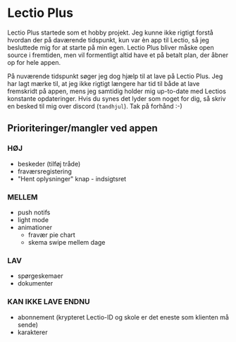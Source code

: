 # Lectio Plus
Lectio Plus startede som et hobby projekt. Jeg kunne ikke rigtigt forstå hvordan der på daværende tidspunkt, kun var èn app til Lectio, så jeg besluttede mig for at starte på min egen. Lectio Plus bliver måske open source i fremtiden, men vil formentligt altid have et på betalt plan, der åbner op for hele appen. 

På nuværende tidspunkt søger jeg dog hjælp til at lave på Lectio Plus. Jeg har lagt mærke til, at jeg ikke rigtigt længere har tid til både at lave fremskridt på appen, mens jeg samtidig holder mig up-to-date med Lectios konstante opdateringer. Hvis du synes det lyder som noget for dig, så skriv en besked til mig over discord (`tandhjul`). Tak på forhånd :-)

## Prioriteringer/mangler ved appen

### __HØJ__
- beskeder (tilføj tråde)
- fraværsregistering
- "Hent oplysninger" knap - indsigtsret

### __MELLEM__
- push notifs
- light mode
- animationer
    - fravær pie chart
    - skema swipe mellem dage

### __LAV__
- spørgeskemaer
- dokumenter

### __KAN IKKE LAVE ENDNU__
- abonnement (krypteret Lectio-ID og skole er det eneste som klienten må sende)
- karakterer